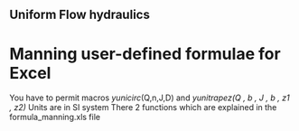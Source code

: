 ## Uniform Flow hydraulics
#  Manning user-defined formulae for Excel
You have to permit macros
_yunicirc_(Q,n,J,D)
and
_yunitrapez(Q , b , J , b , z1 , z2)_
Units are in SI system
There 2 functions which are explained in the formula_manning.xls file

